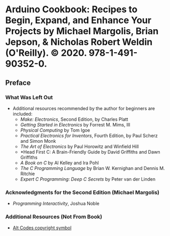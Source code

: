 # Arduino Cookbook: Recipes to Begin, Expand, and Enhance Your Projects by Michael Margolis, Brian Jepson, & Nicholas Robert Weldin (O'Reilly). © 2020. 978-1-491-90352-0.

## Preface

### What Was Left Out
- Additional resources recommended by the author for beginners are included:
  - *Make: Electronics*, Second Edition, by Charles Platt
  - *Getting Started in Electronics* by Forrest M. Mims, III
  - *Physical Computing* by Tom Igoe
  - *Practical Electronics for Inventors*, Fourth Edition, by Paul Scherz and Simon Monk
  - *The Art of Electronics* by Paul Horowitz and Winfield Hill
  - *Head First C: A Brain-Friendly Guide by David Griffiths and Dawn Griffiths
  - *A Book on C* by Al Kelley and Ira Pohl
  - *The C Programming Language* by Brian W. Kernighan and Dennis M. Ritchie
  - *Expert C Programming: Deep C Secrets* by Peter van der Linden

### Acknowledgments for the Second Edition (Michael Margolis)
  - *Programming Interactivity*, Joshua Noble

### Additional Resources (Not From Book)
- [Alt Codes copyright symbol](https://www.alt-codes.net/copyright_alt_code.php)

